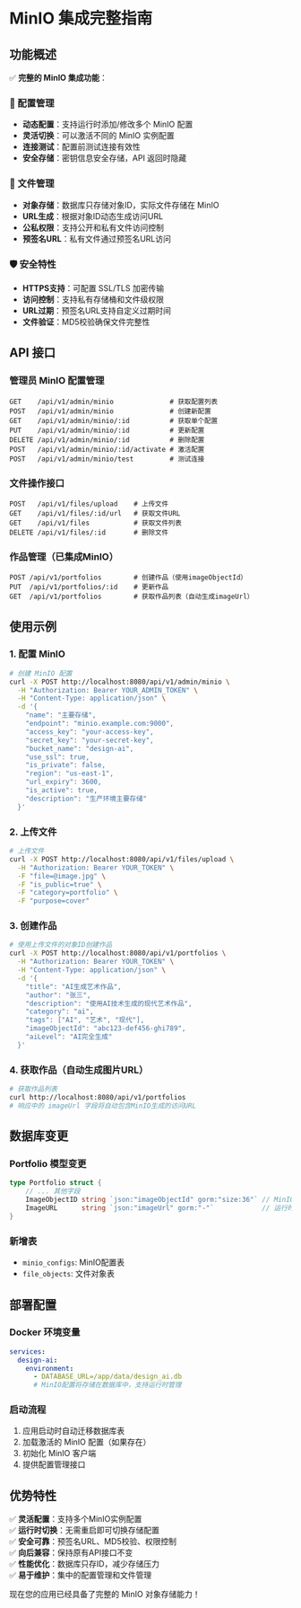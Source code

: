 # MinIO 集成完整指南

## 功能概述

✅ **完整的 MinIO 集成功能**：

### 🔧 配置管理
- **动态配置**：支持运行时添加/修改多个 MinIO 配置
- **灵活切换**：可以激活不同的 MinIO 实例配置
- **连接测试**：配置前测试连接有效性
- **安全存储**：密钥信息安全存储，API 返回时隐藏

### 📁 文件管理
- **对象存储**：数据库只存储对象ID，实际文件存储在 MinIO
- **URL生成**：根据对象ID动态生成访问URL
- **公私权限**：支持公开和私有文件访问控制
- **预签名URL**：私有文件通过预签名URL访问

### 🛡️ 安全特性
- **HTTPS支持**：可配置 SSL/TLS 加密传输
- **访问控制**：支持私有存储桶和文件级权限
- **URL过期**：预签名URL支持自定义过期时间
- **文件验证**：MD5校验确保文件完整性

## API 接口

### 管理员 MinIO 配置管理
```
GET    /api/v1/admin/minio              # 获取配置列表
POST   /api/v1/admin/minio              # 创建新配置
GET    /api/v1/admin/minio/:id          # 获取单个配置
PUT    /api/v1/admin/minio/:id          # 更新配置
DELETE /api/v1/admin/minio/:id          # 删除配置
POST   /api/v1/admin/minio/:id/activate # 激活配置
POST   /api/v1/admin/minio/test         # 测试连接
```

### 文件操作接口
```
POST   /api/v1/files/upload    # 上传文件
GET    /api/v1/files/:id/url   # 获取文件URL
GET    /api/v1/files           # 获取文件列表
DELETE /api/v1/files/:id       # 删除文件
```

### 作品管理（已集成MinIO）
```
POST /api/v1/portfolios        # 创建作品（使用imageObjectId）
PUT  /api/v1/portfolios/:id    # 更新作品
GET  /api/v1/portfolios        # 获取作品列表（自动生成imageUrl）
```

## 使用示例

### 1. 配置 MinIO
```bash
# 创建 MinIO 配置
curl -X POST http://localhost:8080/api/v1/admin/minio \
  -H "Authorization: Bearer YOUR_ADMIN_TOKEN" \
  -H "Content-Type: application/json" \
  -d '{
    "name": "主要存储",
    "endpoint": "minio.example.com:9000",
    "access_key": "your-access-key",
    "secret_key": "your-secret-key", 
    "bucket_name": "design-ai",
    "use_ssl": true,
    "is_private": false,
    "region": "us-east-1",
    "url_expiry": 3600,
    "is_active": true,
    "description": "生产环境主要存储"
  }'
```

### 2. 上传文件
```bash
# 上传文件
curl -X POST http://localhost:8080/api/v1/files/upload \
  -H "Authorization: Bearer YOUR_TOKEN" \
  -F "file=@image.jpg" \
  -F "is_public=true" \
  -F "category=portfolio" \
  -F "purpose=cover"
```

### 3. 创建作品
```bash  
# 使用上传文件的对象ID创建作品
curl -X POST http://localhost:8080/api/v1/portfolios \
  -H "Authorization: Bearer YOUR_TOKEN" \
  -H "Content-Type: application/json" \
  -d '{
    "title": "AI生成艺术作品",
    "author": "张三", 
    "description": "使用AI技术生成的现代艺术作品",
    "category": "ai",
    "tags": ["AI", "艺术", "现代"],
    "imageObjectId": "abc123-def456-ghi789",
    "aiLevel": "AI完全生成"
  }'
```

### 4. 获取作品（自动生成图片URL）
```bash
# 获取作品列表
curl http://localhost:8080/api/v1/portfolios
# 响应中的 imageUrl 字段将自动包含MinIO生成的访问URL
```

## 数据库变更

### Portfolio 模型变更
```go
type Portfolio struct {
    // ... 其他字段
    ImageObjectID string `json:"imageObjectId" gorm:"size:36"` // MinIO对象ID
    ImageURL      string `json:"imageUrl" gorm:"-"`            // 运行时生成，不存储
}
```

### 新增表
- `minio_configs`: MinIO配置表
- `file_objects`: 文件对象表

## 部署配置

### Docker 环境变量
```yaml
services:
  design-ai:
    environment:
      - DATABASE_URL=/app/data/design_ai.db
      # MinIO配置将存储在数据库中，支持运行时管理
```

### 启动流程
1. 应用启动时自动迁移数据库表
2. 加载激活的 MinIO 配置（如果存在）
3. 初始化 MinIO 客户端
4. 提供配置管理接口

## 优势特性

✅ **灵活配置**：支持多个MinIO实例配置  
✅ **运行时切换**：无需重启即可切换存储配置  
✅ **安全可靠**：预签名URL、MD5校验、权限控制  
✅ **向后兼容**：保持原有API接口不变  
✅ **性能优化**：数据库只存ID，减少存储压力  
✅ **易于维护**：集中的配置管理和文件管理  

现在您的应用已经具备了完整的 MinIO 对象存储能力！